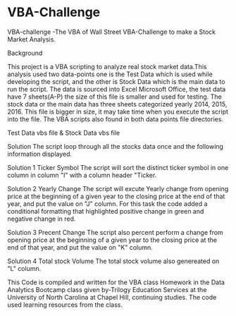 # VBA-Challenge

VBA-challenge -The VBA of Wall Street
VBA-Challenge to make a Stock Market Analysis.

Background

This project is a VBA scripting to analyze real stock market data.This analysis used two data-points one is the Test Data which is used while developing the script, and the other is Stock Data which is the main data to run the script. The data is sourced into Excel Microsoft Office, the test data have 7 sheets(A-P) the size of this file is smaller and used for testing. The stock data or the main data has three sheets categorized yearly 2014, 2015, 2016. This file is bigger in size, it may take time when you execute the script into the file. The VBA scripts also found in both data points file directories.

Test Data vbs file & Stock Data vbs file

Solution
The script loop through all the stocks data once and the following information displayed.

Solution 1 Ticker Symbol
The script will sort the distinct ticker symbol in one column in column "I" with a column header "Ticker.

Solution 2 Yearly Change
The script will excute Yearly change from opening price at the beginning of a given year to the closing price at the end of that year, and put the value on "J" column. For this task the code added a conditional formatting that highlighted positive change in green and negative change in red.

Solution 3 Precent Change
The script also percent perform a change from opening price at the beginning of a given year to the closing price at the end of that year, and put the value on "K" column.

Solution 4 Total stock Volume
The total stock volume also genereated on "L" column.

This Code is compiled and written for the VBA class Homework in the Data Analytics Bootcamp class given by-Trilogy Education Services at the University of North Carolina at Chapel Hill, continuing studies. The code used learning resources from the class.

